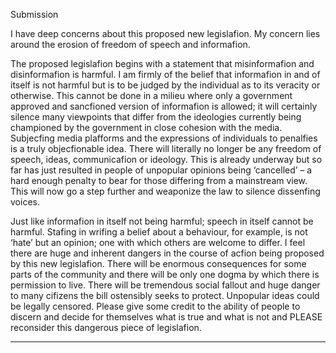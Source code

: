 Submission

I have deep concerns about this proposed new legislafion. My concern lies around the erosion of
freedom of speech and informafion.

The proposed legislafion begins with a statement that misinformafion and disinformafion is harmful.
I am firmly of the belief that informafion in and of itself is not harmful but is to be judged by the
individual as to its veracity or otherwise. This cannot be done in a milieu where only a government
approved and sancfioned version of informafion is allowed; it will certainly silence many viewpoints
that differ from the ideologies currently being championed by the government in close cohesion with
the media. Subjecfing media plafforms and the expressions of individuals to penalfies is a truly
objecfionable idea. There will literally no longer be any freedom of speech, ideas, communicafion or
ideology. This is already underway but so far has just resulted in people of unpopular opinions being
‘cancelled’ – a hard enough penalty to bear for those differing from a mainstream view. This will now
go a step further and weaponize the law to silence dissenfing voices.

Just like informafion in itself not being harmful; speech in itself cannot be harmful. Stafing in wrifing
a belief about a behaviour, for example, is not ‘hate’ but an opinion; one with which others are
welcome to differ. I feel there are huge and inherent dangers in the course of acfion being proposed
by this new legislafion. There will be enormous consequences for some parts of the community and
there will be only one dogma by which there is permission to live. There will be tremendous social
fallout and huge danger to many cifizens the bill ostensibly seeks to protect. Unpopular ideas could
be legally censored. Please give some credit to the ability of people to discern and decide for
themselves what is true and what is not and PLEASE reconsider this dangerous piece of legislafion.


-----

